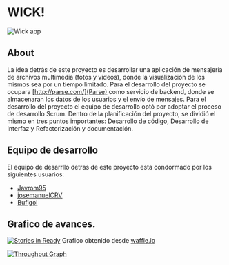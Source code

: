 
# WICK!
![Wick app](https://farm2.staticflickr.com/1638/24748868795_856a618b16_m.jpg)
## About
La idea detrás de este proyecto es desarrollar una aplicación de mensajería de archivos multimedia (fotos y vídeos), donde la visualización de los mismos sea por un tiempo limitado. Para el desarrollo del proyecto se ocupara [http://parse.com/](Parse) como servicio de backend, donde se almacenaran los datos de los usuarios y el envío de mensajes.
Para el desarrollo del proyecto el equipo de desarrollo optó por adoptar el proceso de desarrollo Scrum. Dentro de la planificación del proyecto, se dividió el mismo en tres puntos importantes: Desarrollo de código, Desarrollo de Interfaz y Refactorización y documentación.
## Equipo de desarrollo
El equipo de desarrllo detras de este proyecto esta condormado por los siguientes usuarios:
* [Javrom95](https://github.com/Javrom95)
* [josemanuelCRV](https://github.com/josemanuelCRV)
* [Bufigol](https://github.com/Bufigol)

## Grafico de avances.
[![Stories in Ready](https://badge.waffle.io/Bufigol/YeepApp.png?label=ready&title=Ready)](https://waffle.io/Bufigol/YeepApp)
Grafico obtenido desde [waffle.io](https://waffle.io/)

[![Throughput Graph](https://graphs.waffle.io/Bufigol/YeepApp/throughput.svg)](https://waffle.io/Bufigol/YeepApp/metrics)
